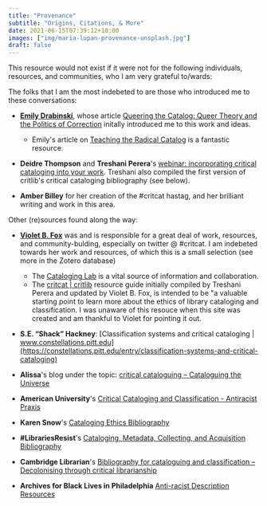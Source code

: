 ```yaml
---
title: "Provenance"
subtitle: "Origins, Citations, & More"
date: 2021-06-15T07:39:12+10:00
images: ["img/maria-lupan-provenance-unsplash.jpg"]
draft: false
---
```


This resource would not exist if it were not for the following individuals, resources, and communities, who I am very grateful to/wards:

The folks that I am the most indebeted to are those who introduced me to these conversations:

- **[Emily Drabinski](http://www.emilydrabinski.com/)**, whose article [Queering the Catalog: Queer Theory and the Politics of Correction](https://www.jstor.org/stable/10.1086/669547) initally introduced me to this work and ideas.
  - Emily's article on [Teaching the Radical Catalog](http://www.emilydrabinski.com/wp-content/uploads/2012/06/drabinski_radcat.pdf) is a fantastic resource.

- **Deidre Thompson** and **Treshani Perera**'s [webinar: incorporating critical cataloging into your work](https://www.wehere.space/shop/p/cs004-101-incorporating-critical-cataloging-into-your-work-social-justice-initiatives-series-sknh5). Treshani also compiled the first version of critlib's critical cataloging bibliography (see below).

- **Amber Billey** for her creation of the #critcat hastag, and her brilliant writing and work in this area. 

Other (re)sources found along the way:

- **[Violet B\. Fox](http://violetbfox.info)** was and is responsible for a great deal of work, resources, and community-bulding, especially on twitter @ #critcat. I am indebeted towards her work and resources, of which this is a small selection (see more in the Zotero database)
  - The [Cataloging Lab](https://cataloginglab.org/) is a vital source of information and collaboration.
  - The [critcat | critlib](http://critlib.org/critcat/) resource guide initially compiled by Treshani Perera and updated by Violet B. Fox, is intended to be "a valuable starting point to learn more about the ethics of library cataloging and classification. I was unaware of this resouce when this site was created and am thankful to Violet for pointing it out.

- **S.E. “Shack” Hackney**: [Classification systems and critical cataloging | www.constellations.pitt.edu](https://constellations.pitt.edu/entry/classification-systems-and-critical-cataloging)

- **Alissa**'s blog under the topic: [critical cataloguing – Cataloguing the Universe](https://lissertations.net/post/tag/critical-cataloguing)

- **American University**'s [Critical Cataloging and Classification - Antiracist Praxis](https://subjectguides.library.american.edu/c.php?g=1025915&p=7749829)

- **Karen Snow**'s [Cataloging Ethics Bibliography](https://docs.google.com/document/d/1bHtghhSL54PFlekIwnmHpF9O_2KR_GMq5GWIBgNLKDg/edit)

- **\#LibrariesResist**'s [Cataloging, Metadata, Collecting, and Acquisition Bibliography](https://sites.google.com/site/librariesresist/info/management/cataloging-metadata-collecting-and-acquisition)

- **Cambridge Librarian**'s [Bibliography for cataloguing and classification – Decolonising through critical librarianship](https://decolonisingthroughcriticallibrarianship.wordpress.com/2019/09/09/bibliography-for-cataloguing-and-classification/)

- **Archives for Black Lives in Philadelphia** [Anti-racist Description Resources](https://archivesforblacklives.files.wordpress.com/2019/10/ardr_final.pdf)
